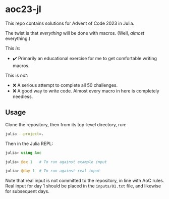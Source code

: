 # aoc23-jl

This repo contains solutions for Advent of Code 2023 in Julia.

The twist is that _everything_ will be done with macros. (Well, _almost_ everything.)

This _is_:

- :heavy_check_mark: Primarily an educational exercise for me to get comfortable writing macros.

This is _not_:

- :x: A serious attempt to complete all 50 challenges.
- :x: A good way to write code. Almost every macro in here is completely needless.

## Usage

Clone the repository, then from its top-level directory, run:

```bash
julia --project=.
```

Then in the Julia REPL:

```julia
julia> using Aoc

julia> @ex 1   # To run against example input

julia> @day 1  # To run against real input
```

Note that real input is not committed to the repository, in line with AoC rules. 
Real input for day 1 should be placed in the `inputs/01.txt` file, and likewise for subsequent days.
